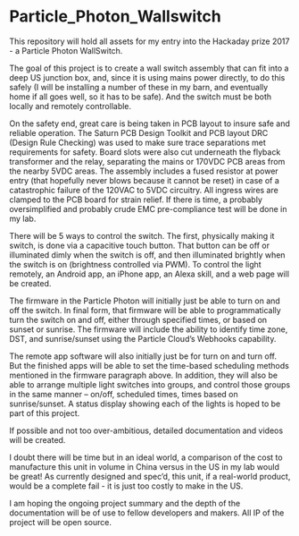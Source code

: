 # Particle_Photon_Wallswitch
This repository will hold all assets for my entry into the Hackaday prize 2017 - a Particle Photon WallSwitch.

The goal of this project is to create a wall switch assembly that can fit into a deep US junction box, and, since it is using mains power directly, to do this safely (I will be installing a number of these in my barn, and eventually home if all goes well, so it has to be safe). And the switch must be both locally and remotely controllable.

On the safety end, great care is being taken in PCB layout to insure safe and reliable operation. The Saturn PCB Design Toolkit and PCB layout DRC (Design Rule Checking) was used to make sure trace separations met requirements for safety.  Board slots were also cut underneath the flyback transformer and the relay, separating the mains or 170VDC PCB areas from the nearby 5VDC areas. The assembly includes a fused resistor at power entry (that hopefully never blows because it cannot be reset) in case of a catastrophic failure of the 120VAC to 5VDC circuitry. All ingress wires are clamped to the PCB board for strain relief. If there is time, a probably oversimplified and probably crude EMC pre-compliance test will be done in my lab. 

There will be 5 ways to control the switch.  The first, physically making it switch, is done via a capacitive touch button. That button can be off or illuminated dimly when the switch is off, and then illuminated brightly when the switch is on (brightness controlled via PWM). To control the light remotely, an Android app, an iPhone app, an Alexa skill, and a web page will be created.

The firmware in the Particle Photon will initially just be able to turn on and off the switch. In final form, that firmware will be able to programmatically turn the switch on and off, either through specified times, or based on sunset or sunrise. The firmware will include the ability to identify time zone, DST, and sunrise/sunset using the Particle Cloud’s Webhooks capability.

The remote app software will also initially just be for turn on and turn off. But the finished apps will be able to set the time-based scheduling methods mentioned in the firmware paragraph above.  In addition, they will also be able to arrange multiple light switches into groups, and control those groups in the same manner – on/off, scheduled times, times based on sunrise/sunset.  A status display showing each of the lights is hoped to be part of this project.

If possible and not too over-ambitious, detailed documentation and videos will be created. 

I doubt there will be time but in an ideal world, a comparison of the cost to manufacture this unit in volume in China versus in the US in my lab would be great!  As currently designed and spec’d, this unit, if a real-world product, would be a complete fail - it is just too costly to make in the US.

I am hoping the ongoing project summary and the depth of the documentation will be of use to fellow developers and makers.  All IP of the project will be open source.



